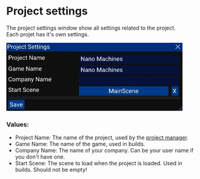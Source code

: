 # Project settings

The project settings window show all settings related to the project.<br>
Each projet has it's own settings.

![image](images/project_settings.jpg)

### Values:
- Project Name: The name of the project, used by the [project manager](./project_manager.md).
- Game Name: The name of the game, used in builds.
- Company Name: The name of your company. Can be your user name if you don't have one.
- Start Scene: The scene to load when the project is loaded. Used in builds. Should not be empty!